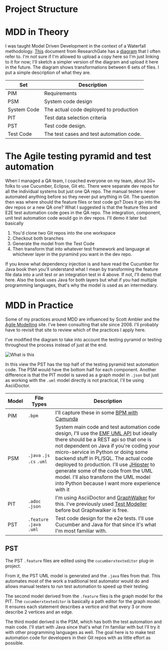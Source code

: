 # Project Structure

# MDD in Theory

I was taught Model Driven Development in the context of a Waterfall methodology.
[This](https://www.researchgate.net/publication/237697446_Model_Transformers_for_Test_Generation_from_System_Models) document from ResearchGate has a [diagram](https://www.researchgate.net/figure/Derivation-of-test-models_fig9_237697446) that I often refer to.
I'm not sure if I'm allowed to upload a copy here so I'm just linking to it for now; I'll sketch a simpler version of the diagram and upload it here in the future.
The diagram shows transformations between 6 sets of files. I put a simple description of what they are.

| Set | Description |
| --- | ------------|
| PIM | Requirements |
| PSM | System code design |
| System Code | The actual code deployed to production |
| PIT | Test data selection criteria |
| PST | Test code design. |
| Test Code | The test cases and test automation code. |


# The Agile testing pyramid and test automation
 
When I managed a QA team, I coached everyone on my team, about 30+ folks to use Cucumber, Eclipse, Git etc. 
There were separate dev repos for all the individual systems but just one QA repo.
The manual testers never automated anything before so they never put anything in Git.
The question then was where should the feature files or test code go? 
Does it go into the dev repos or a new QA one?
What I suggested is that the feature files and E2E test automation code goes in the QA repo.
The integration, component, unit test automation code would go in dev repos. 
I'll demo it later but basically
1. You'd clone two Git repos into the one workspace
2. Checkout both branches
3. Generate the model from the Test Code
4. Then transform that into whatever test framework and language at whichever layer in the pyramind you want in the dev repo. 

If you know what dependency injection is and have read the Cucumber for Java book then you'll understand what I mean by transforming the feature file data into a unit test or an integration test in 4 above. If not, I'll demo that here. 
Also the book uses Java for both layers but what if you had multiple programming languages, that's why the model is used as an intermediary.

# MDD in Practice

Some of my practices around MDD are influenced by Scott Ambler and the [Agile Modelling](https://agilemodeling.com/) site. 
I've been consulting that site since 2008. I'll probably have to revisit that site to review which of the practices I apply here.

I've modified the diagram to take into account the testing pyramid or testing throughout the process instead of just at the end. 

![What is this](https://github.com/farhan5248/claims-adjudication-ai/blob/main/OSS%20MDD1.png)

In this view the PST has the top half of the testing pyramid test automation code. The PSM would have the bottom half for each component.
Another difference is that the PIT model is saved as a graph model in `.json` but just as working with the `.uml` model directly is not practical, I'll be using AsciiDoctor.

| Model | File Types | Description |
| ----- | ---------- | ------------|
| PIM   | `.bpm` | I'll capture these in some [BPM with Camunda](https://camunda.com/platform/modeler/) |
| PSM   | `.java` `.js` `.cs` `.uml` | System main code and test automation code design, I'll use the [EMF UML API](https://download.eclipse.org/modeling/mdt/uml2/javadoc/5.5.0/) but ideally there should be a REST api so that one is not dependent on Java if you're coding your micro-service in Python or doing some backend stuff in PL/SQL. The actual code deployed to production. I'll use [JHipster](https://www.jhipster.tech/) to generate some of the code from the UML model. I'll also transform the UML model into Python because I want more experience with it |
| PIT   | `.adoc` `.json` | I'm using AsciiDoctor and [GraphWalker](https://graphwalker.github.io/) for this. I've previously used [Test Modeller](https://www.curiositysoftware.ie/test-modeller) before but Graphwalker is free. |
| PST   | `.feature` `.java` `.uml` | Test code design for the e2e tests. I'll use Cucumber and Java for that since it's what I'm most familiar with. |

## PST

The PST `.feature` files are edited using the `cucumberxtexteditor` plug-in project.

From it, the PST UML model is generated and the `.java` files from that. 
This automates most of the work a traditional test automator would do and allows manual testers to run test automation to speed up their testing.

The second model derived from the `.feature` files is the graph model for the PIT. 
The `cucumberxtexteditor` is basically a path editor for the graph model.
It ensures each statement describes a vertice and that every 3 or more describe 2 vertices and an edge.

The third model derived is the PSM, which has both the test automation and main code.
I'll start with Java since that's what I'm familiar with but I'll try it with other programming languages as well.
The goal here is to make test automation code for developers in their Git repos with as little effort as possible.